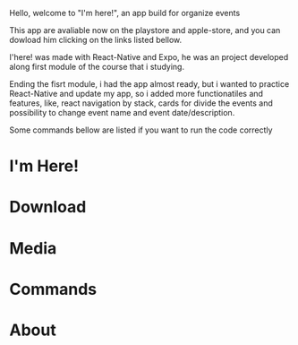 Hello, welcome to "I'm here!", an app build for organize events

This app are avaliable now on the playstore and apple-store, and you
can dowload him clicking on the links listed bellow.

I'here! was made with React-Native and Expo, he was an project developed 
along first module of the course that i studying.

Ending the fisrt module, i had the app almost ready, but i wanted to
practice React-Native and update my app, so i added more functionatiles and features,
like, react navigation by stack, cards for divide the events and 
possibility to change event name and event date/description.

Some commands bellow are listed if you want to run the code
correctly

# I'm Here!

# Download

# Media

# Commands

# About


